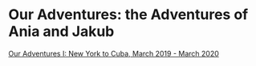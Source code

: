 <h1>Our Adventures: the Adventures of Ania and Jakub</h1>
<a href="/ouradventures1/ouradventures1.html">Our Adventures I: New York to Cuba, March 2019 - March 2020</a>
